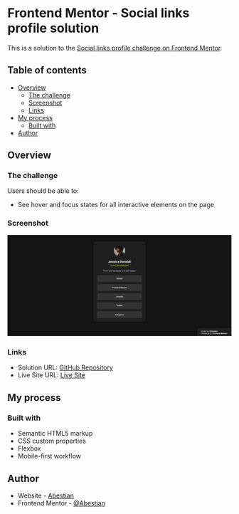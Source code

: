 # Frontend Mentor - Social links profile solution

This is a solution to the [Social links profile challenge on Frontend Mentor](https://www.frontendmentor.io/challenges/social-links-profile-UG32l9m6dQ).

## Table of contents

- [Overview](#overview)
  - [The challenge](#the-challenge)
  - [Screenshot](#screenshot)
  - [Links](#links)
- [My process](#my-process)
  - [Built with](#built-with)
- [Author](#author)

## Overview

### The challenge

Users should be able to:

- See hover and focus states for all interactive elements on the page

### Screenshot

![](./screenshot/screenshot.png)

### Links

- Solution URL: [GitHub Repository](https://github.com/Abestian/social_links_profile-FM)
- Live Site URL: [Live Site](https://abestian.github.io/social_links_profile-FM/)

## My process

### Built with

- Semantic HTML5 markup
- CSS custom properties
- Flexbox
- Mobile-first workflow

## Author

- Website - [Abestian](https://github.com/Abestian)
- Frontend Mentor - [@Abestian](https://www.frontendmentor.io/profile/Abestian)

